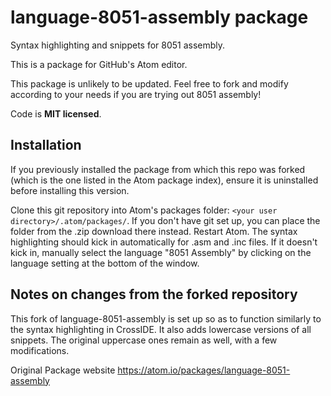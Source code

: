 # language-8051-assembly package

Syntax highlighting and snippets for 8051 assembly.

This is a package for GitHub's Atom editor.

This package is unlikely to be updated.
Feel free to fork and modify according to your needs if you are trying out 8051 assembly!

Code is **MIT licensed**.

## Installation
If you previously installed the package from which this repo was forked (which is the one listed in the Atom package index), ensure it is uninstalled before installing this version.

Clone this git repository into Atom's packages folder: ```<your user directory>/.atom/packages/```. If you don't have git set up, you can place the folder from the .zip download there instead. Restart Atom. The syntax highlighting should kick in automatically for .asm and .inc files. If it doesn't kick in, manually select the language "8051 Assembly" by clicking on the language setting at the bottom of the window.

## Notes on changes from the forked repository
This fork of language-8051-assembly is set up so as to function similarly to the syntax highlighting in CrossIDE.
It also adds lowercase versions of all snippets. The original uppercase ones remain as well, with a few modifications.

Original Package website
https://atom.io/packages/language-8051-assembly
